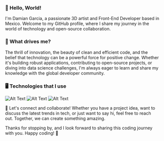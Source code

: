 ### 👋 Hello, World! 
I'm Damian Garcia, a passionate 3D artist and Front-End Developer based in Mexico. Welcome to my GitHub profile, where I share my journey in the world of technology and open-source collaboration.

### 🚀 What drives me? 
The thrill of innovation, the beauty of clean and efficient code, and the belief that technology can be a powerful force for positive change. Whether it's building robust applications, contributing to open-source projects, or diving into data science challenges, I'm always eager to learn and share my knowledge with the global developer community.

### 🖥️ Technologies that I use
![Alt Text](/damiangs/assets/html.svg) ![Alt Text](/damiangs/assets/css.svg) ![Alt Text](/damiangs/assets/javascript.svg) 

🤝 Let's connect and collaborate! Whether you have a project idea, want to discuss the latest trends in tech, or just want to say hi, feel free to reach out. Together, we can create something amazing.

Thanks for stopping by, and I look forward to sharing this coding journey with you. Happy coding! 🚀



<!--
**damiangs/damiangs** is a ✨ _special_ ✨ repository because its `README.md` (this file) appears on your GitHub profile.

Here are some ideas to get you started:

- 🔭 I’m currently working on ...
- 🌱 I’m currently learning ...
- 👯 I’m looking to collaborate on ...
- 🤔 I’m looking for help with ...
- 💬 Ask me about ...
- 📫 How to reach me: ...
- 😄 Pronouns: ...
- ⚡ Fun fact: ...
-->
